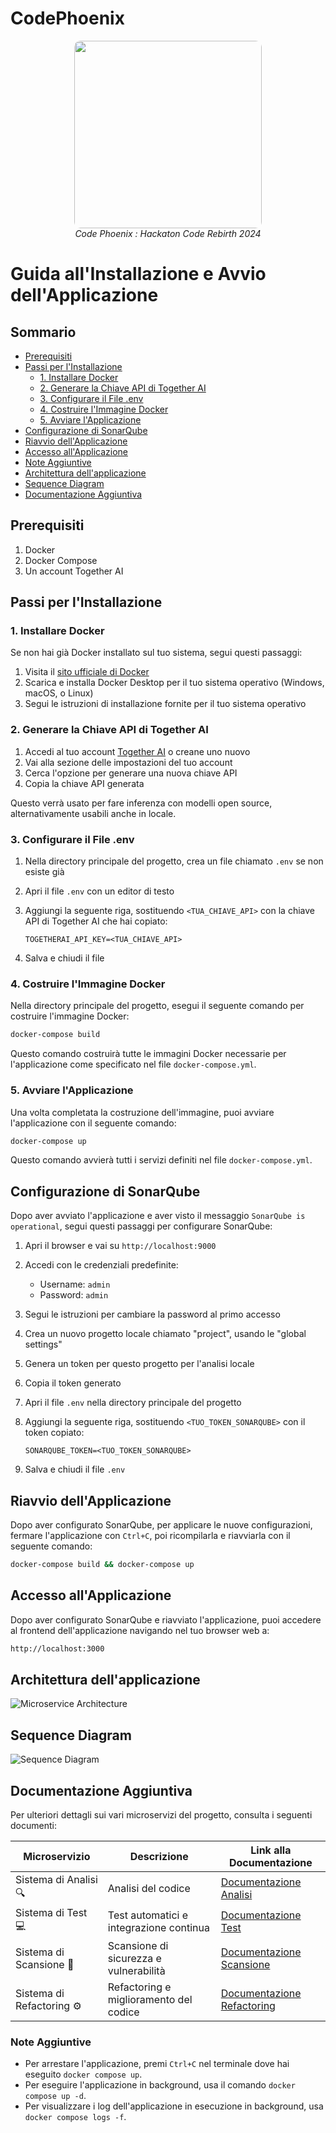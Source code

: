 # CodePhoenix

<p align="center">
  <img width="300" height="300" src="./docs/Logo-Havum.svg" style="border-radius: 10px;">
  <br>
  <i>Code Phoenix : Hackaton Code Rebirth 2024</i>
</p>

# Guida all'Installazione e Avvio dell'Applicazione

## Sommario

- [Prerequisiti](#prerequisiti)
- [Passi per l'Installazione](#passi-per-linstallazione)
  - [1. Installare Docker](#1-installare-docker)
  - [2. Generare la Chiave API di Together AI](#2-generare-la-chiave-api-di-together-ai)
  - [3. Configurare il File .env](#3-configurare-il-file-env)
  - [4. Costruire l'Immagine Docker](#4-costruire-limmagine-docker)
  - [5. Avviare l'Applicazione](#5-avviare-lapplicazione)
- [Configurazione di SonarQube](#configurazione-di-sonarqube)
- [Riavvio dell'Applicazione](#riavvio-dellapplicazione)
- [Accesso all'Applicazione](#accesso-allapplicazione)
- [Note Aggiuntive](#note-aggiuntive)
- [Architettura dell'applicazione](#architettura-dellapplicazione)
- [Sequence Diagram](#sequence-diagram)
- [Documentazione Aggiuntiva](#documentazione-aggiuntiva)

## Prerequisiti

1. Docker
2. Docker Compose
3. Un account Together AI

## Passi per l'Installazione

### 1. Installare Docker

Se non hai già Docker installato sul tuo sistema, segui questi passaggi:

1. Visita il [sito ufficiale di Docker](https://www.docker.com/get-started)
2. Scarica e installa Docker Desktop per il tuo sistema operativo (Windows, macOS, o Linux)
3. Segui le istruzioni di installazione fornite per il tuo sistema operativo

### 2. Generare la Chiave API di Together AI

1. Accedi al tuo account [Together AI](https://www.together.ai/) o creane uno nuovo
2. Vai alla sezione delle impostazioni del tuo account
3. Cerca l'opzione per generare una nuova chiave API
4. Copia la chiave API generata

Questo verrà usato per fare inferenza con modelli open source, alternativamente usabili anche in locale.

### 3. Configurare il File .env

1. Nella directory principale del progetto, crea un file chiamato `.env` se non esiste già
2. Apri il file `.env` con un editor di testo
3. Aggiungi la seguente riga, sostituendo `<TUA_CHIAVE_API>` con la chiave API di Together AI che hai copiato:

   ```
   TOGETHERAI_API_KEY=<TUA_CHIAVE_API>
   ```

4. Salva e chiudi il file

### 4. Costruire l'Immagine Docker

Nella directory principale del progetto, esegui il seguente comando per costruire l'immagine Docker:

```bash
docker-compose build
```

Questo comando costruirà tutte le immagini Docker necessarie per l'applicazione come specificato nel file `docker-compose.yml`.

### 5. Avviare l'Applicazione

Una volta completata la costruzione dell'immagine, puoi avviare l'applicazione con il seguente comando:

```bash
docker-compose up
```

Questo comando avvierà tutti i servizi definiti nel file `docker-compose.yml`.

## Configurazione di SonarQube

Dopo aver avviato l'applicazione e aver visto il messaggio `SonarQube is operational`, segui questi passaggi per configurare SonarQube:

1. Apri il browser e vai su `http://localhost:9000`
2. Accedi con le credenziali predefinite:
   - Username: `admin`
   - Password: `admin`
3. Segui le istruzioni per cambiare la password al primo accesso
4. Crea un nuovo progetto locale chiamato "project", usando le "global settings"
5. Genera un token per questo progetto per l'analisi locale
6. Copia il token generato
7. Apri il file `.env` nella directory principale del progetto
8. Aggiungi la seguente riga, sostituendo `<TUO_TOKEN_SONARQUBE>` con il token copiato:

   ```
   SONARQUBE_TOKEN=<TUO_TOKEN_SONARQUBE>
   ```

9. Salva e chiudi il file `.env`

## Riavvio dell'Applicazione

Dopo aver configurato SonarQube, per applicare le nuove configurazioni, fermare l'applicazione con `Ctrl+C`, poi ricompilarla e riavviarla con il seguente comando:

```bash
docker-compose build && docker-compose up
```

## Accesso all'Applicazione

Dopo aver configurato SonarQube e riavviato l'applicazione, puoi accedere al frontend dell'applicazione navigando nel tuo browser web a:

```bash
http://localhost:3000
```

## Architettura dell'applicazione

![Microservice Architecture](./docs/Architecture.png)

## Sequence Diagram

![Sequence Diagram](./docs/Sequence-Diagram.svg)

## Documentazione Aggiuntiva

Per ulteriori dettagli sui vari microservizi del progetto, consulta i seguenti documenti:

| Microservizio                      | Descrizione                                     | Link alla Documentazione                          |
|------------------------------------|-------------------------------------------------|--------------------------------------------------|
| Sistema di Analisi   🔍  | Analisi del codice                              | [Documentazione Analisi](docs/readme-system_agent_analysis.md) |
| Sistema di Test     💻            | Test automatici e integrazione continua         | [Documentazione Test](docs/readme-system_agent_test.md)       |
| Sistema di Scansione      🔎       | Scansione di sicurezza e vulnerabilità          | [Documentazione Scansione](docs/readme-system_agent_scanning.md)    |
| Sistema di Refactoring ⚙️          | Refactoring e miglioramento del codice          | [Documentazione Refactoring](docs/readme-system_agent_refactoring.md) |

### Note Aggiuntive

- Per arrestare l'applicazione, premi `Ctrl+C` nel terminale dove hai eseguito `docker compose up`.
- Per eseguire l'applicazione in background, usa il comando `docker compose up -d`.
- Per visualizzare i log dell'applicazione in esecuzione in background, usa `docker compose logs -f`.
